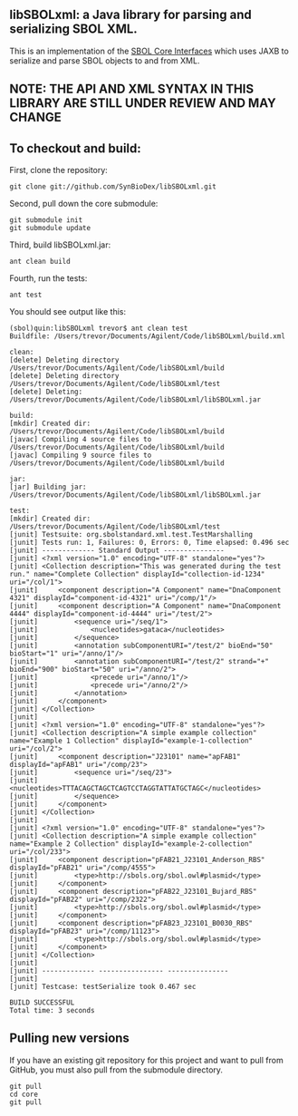 ## libSBOLxml: a Java library for parsing and serializing SBOL XML.

This is an implementation of the [SBOL Core Interfaces](https://github.com/SynBioDex/libSBOLcore) which uses JAXB to serialize and parse SBOL objects to and from XML.

## NOTE: THE API AND XML SYNTAX IN THIS LIBRARY ARE STILL UNDER REVIEW AND MAY CHANGE

## To checkout and build:

First, clone the repository:

    git clone git://github.com/SynBioDex/libSBOLxml.git

Second, pull down the core submodule:

    git submodule init
    git submodule update

Third, build libSBOLxml.jar:

    ant clean build

Fourth, run the tests:

    ant test

You should see output like this:

    (sbol)quin:libSBOLxml trevor$ ant clean test
    Buildfile: /Users/trevor/Documents/Agilent/Code/libSBOLxml/build.xml
    
    clean:
    [delete] Deleting directory /Users/trevor/Documents/Agilent/Code/libSBOLxml/build
    [delete] Deleting directory /Users/trevor/Documents/Agilent/Code/libSBOLxml/test
    [delete] Deleting: /Users/trevor/Documents/Agilent/Code/libSBOLxml/libSBOLxml.jar
    
    build:
    [mkdir] Created dir: /Users/trevor/Documents/Agilent/Code/libSBOLxml/build
    [javac] Compiling 4 source files to /Users/trevor/Documents/Agilent/Code/libSBOLxml/build
    [javac] Compiling 9 source files to /Users/trevor/Documents/Agilent/Code/libSBOLxml/build
    
    jar:
    [jar] Building jar: /Users/trevor/Documents/Agilent/Code/libSBOLxml/libSBOLxml.jar
    
    test:
    [mkdir] Created dir: /Users/trevor/Documents/Agilent/Code/libSBOLxml/test
    [junit] Testsuite: org.sbolstandard.xml.test.TestMarshalling
    [junit] Tests run: 1, Failures: 0, Errors: 0, Time elapsed: 0.496 sec
    [junit] ------------- Standard Output ---------------
    [junit] <?xml version="1.0" encoding="UTF-8" standalone="yes"?>
    [junit] <Collection description="This was generated during the test run." name="Complete Collection" displayId="collection-id-1234" uri="/col/1">
    [junit]     <component description="A Component" name="DnaComponent 4321" displayId="component-id-4321" uri="/comp/1"/>
    [junit]     <component description="A Component" name="DnaComponent 4444" displayId="component-id-4444" uri="/test/2">
    [junit]         <sequence uri="/seq/1">
    [junit]             <nucleotides>gataca</nucleotides>
    [junit]         </sequence>
    [junit]         <annotation subComponentURI="/test/2" bioEnd="50" bioStart="1" uri="/anno/1"/>
    [junit]         <annotation subComponentURI="/test/2" strand="+" bioEnd="900" bioStart="50" uri="/anno/2">
    [junit]             <precede uri="/anno/1"/>
    [junit]             <precede uri="/anno/2"/>
    [junit]         </annotation>
    [junit]     </component>
    [junit] </Collection>
    [junit] 
    [junit] <?xml version="1.0" encoding="UTF-8" standalone="yes"?>
    [junit] <Collection description="A simple example collection" name="Example 1 Collection" displayId="example-1-collection" uri="/col/2">
    [junit]     <component description="J23101" name="apFAB1" displayId="apFAB1" uri="/comp/23">
    [junit]         <sequence uri="/seq/23">
    [junit]             <nucleotides>TTTACAGCTAGCTCAGTCCTAGGTATTATGCTAGC</nucleotides>
    [junit]         </sequence>
    [junit]     </component>
    [junit] </Collection>
    [junit] 
    [junit] <?xml version="1.0" encoding="UTF-8" standalone="yes"?>
    [junit] <Collection description="A simple example collection" name="Example 2 Collection" displayId="example-2-collection" uri="/col/233">
    [junit]     <component description="pFAB21_J23101_Anderson_RBS" displayId="pFAB21" uri="/comp/4555">
    [junit]         <type>http://sbols.org/sbol.owl#plasmid</type>
    [junit]     </component>
    [junit]     <component description="pFAB22_J23101_Bujard_RBS" displayId="pFAB22" uri="/comp/2322">
    [junit]         <type>http://sbols.org/sbol.owl#plasmid</type>
    [junit]     </component>
    [junit]     <component description="pFAB23_J23101_B0030_RBS" displayId="pFAB23" uri="/comp/11123">
    [junit]         <type>http://sbols.org/sbol.owl#plasmid</type>
    [junit]     </component>
    [junit] </Collection>
    [junit] 
    [junit] ------------- ---------------- ---------------
    [junit] 
    [junit] Testcase: testSerialize took 0.467 sec
    
    BUILD SUCCESSFUL
    Total time: 3 seconds

## Pulling new versions

If you have an existing git repository for this project and want to pull from GitHub, you must also pull from the submodule directory.

    git pull
    cd core
    git pull


